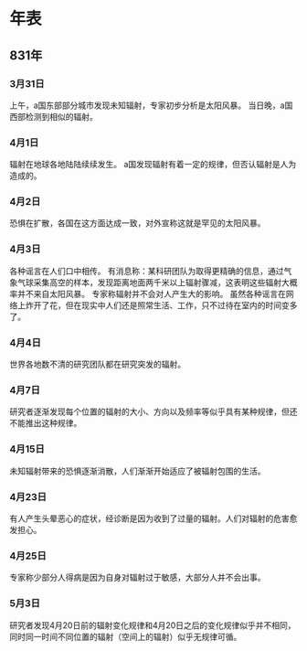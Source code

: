 # 年表

## 831年
### 3月31日
上午，a国东部部分城市发现未知辐射，专家初步分析是太阳风暴。
当日晚，a国西部检测到相似的辐射。

### 4月1日
辐射在地球各地陆陆续续发生。
a国发现辐射有着一定的规律，但否认辐射是人为造成的。

### 4月2日
恐惧在扩散，各国在这方面达成一致，对外宣称这就是罕见的太阳风暴。

### 4月3日
各种谣言在人们口中相传。
有消息称：某科研团队为取得更精确的信息，通过气象气球采集高空的样本，发现距离地面两千米以上辐射骤减，这表明这些辐射大概率并不来自太阳风暴。
专家称辐射并不会对人产生大的影响。
虽然各种谣言在网络上炸开了花，但在现实中人们还是照常生活、工作，只不过待在室内的时间变多了。

### 4月4日
世界各地数不清的研究团队都在研究突发的辐射。

### 4月7日
研究者逐渐发现每个位置的辐射的大小、方向以及频率等似乎具有某种规律，但还不能推出这种规律。

### 4月15日
未知辐射带来的恐惧逐渐消散，人们渐渐开始适应了被辐射包围的生活。

### 4月23日
有人产生头晕恶心的症状，经诊断是因为收到了过量的辐射。人们对辐射的危害愈发担心。

### 4月25日
专家称少部分人得病是因为自身对辐射过于敏感，大部分人并不会出事。

### 5月3日
研究者发现4月20日前的辐射变化规律和4月20日之后的变化规律似乎并不相同，同时同一时间不同位置的辐射（空间上的辐射）似乎无规律可循。

